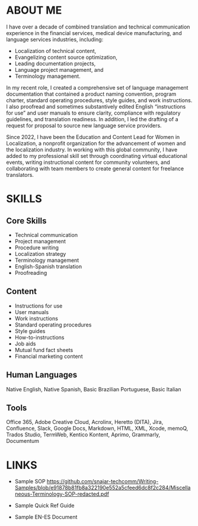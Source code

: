 # ABOUT ME
I have over a decade of combined translation and technical communication experience in the financial services, medical device manufacturing, and language services industries, including:
-	Localization of technical content,
-	Evangelizing content source optimization,
-	Leading documentation projects, 
-	Language project management, and
-	Terminology management.

In my recent role, I created a comprehensive set of language management documentation that contained a product naming convention, program charter, standard operating procedures, style guides, and work instructions. I also proofread and sometimes substantively edited English “instructions for use” and user manuals to ensure clarity, compliance with regulatory guidelines, and translation readiness. In addition, I led the drafting of a request for proposal to source new language service providers.

Since 2022, I have been the Education and Content Lead for Women in Localization, a nonprofit organization for the advancement of women and the localization industry. In working with this global community, I have added to my professional skill set through coordinating virtual educational events, writing instructional content for community volunteers, and collaborating with team members to create general content for freelance translators.

# SKILLS
## Core Skills
- Technical communication
- Project management
- Procedure writing
- Localization strategy
- Terminology management
- English-Spanish translation
- Proofreading

## Content
- Instructions for use
- User manuals
- Work instructions
- Standard operating procedures
- Style guides
- How-to-instructions
- Job aids
- Mutual fund fact sheets
- Financial marketing content

## Human Languages
Native English, Native Spanish, Basic Brazilian Portuguese, Basic Italian

## Tools
Office 365, Adobe Creative Cloud, Acrolinx, Heretto (DITA), Jira, Confluence, Slack, Google Docs, Markdown, HTML, XML, Xcode, memoQ, Trados Studio, TermWeb, Kentico Kontent, Aprimo, Grammarly, Documentum

# LINKS
- Sample SOP
https://github.com/snajar-techcomm/Writing-Samples/blob/e91878b81fb8a322190e552a5cfeed6dc8f2c284/Miscellaneous-Terminology-SOP-redacted.pdf
- Sample Quick Ref Guide

- Sample EN-ES Document

